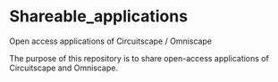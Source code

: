 # Shareable_applications
Open access applications of Circuitscape / Omniscape

The purpose of this repository is to share open-access applications of Circuitscape and Omniscape.  

